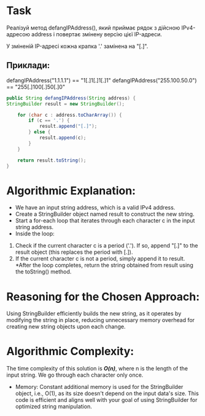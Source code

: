 # Task 

Реалізуй метод defangIPAddress(), який приймає рядок з дійсною IPv4-адресою address і повертає змінену версію цієї IP-адреси.

У зміненій IP-адресі кожна крапка '.' замінена на "[.]".

## Приклади:

defangIPAddress("1.1.1.1") == "1[.]1[.]1[.]1"
defangIPAddress("255.100.50.0") == "255[.]100[.]50[.]0"





```java 
public String defangIPAddress(String address) {
StringBuilder result = new StringBuilder();

    for (char c : address.toCharArray()) {
        if (c == '.') {
            result.append("[.]");
        } else {
            result.append(c);
        }
    }

    return result.toString();
}
```

# Algorithmic Explanation:

* We have an input string address, which is a valid IPv4 address.
* Create a StringBuilder object named result to construct the new string.
* Start a for-each loop that iterates through each character c in the input string address.
* Inside the loop:
1. Check if the current character c is a period ('.'). If so, append "[.]" to the result object (this replaces the period with [.]).
2. If the current character c is not a period, simply append it to result.
*After the loop completes, return the string obtained from result using the toString() method.

# Reasoning for the Chosen Approach:
Using StringBuilder efficiently builds the new string, as it operates by modifying the string in place, reducing unnecessary memory overhead for creating new string objects upon each change.
# Algorithmic Complexity:
The time complexity of this solution is ***O(n)***, where n is the length of the input string. We go through each character only once.
* Memory: Constant additional memory is used for the StringBuilder object, i.e., O(1), as its size doesn't depend on the input data's size.
This code is efficient and aligns well with your goal of using StringBuilder for optimized string manipulation.



